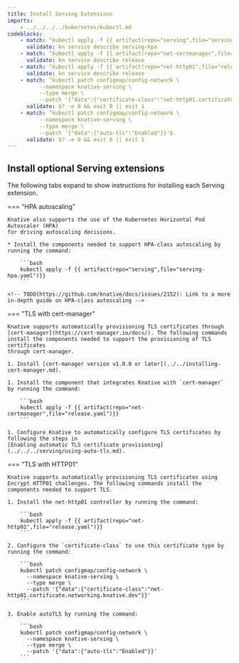 ```yaml
---
title: Install Serving Extensions
imports:
    - ../../../../kubernetes/kubectl.md
codeblocks:
    - match: ^kubectl apply -f {{ artifact(repo="serving",file="serving-hpa.yaml")}}$
      validate: kn service describe serving-hpa
    - match: ^kubectl apply -f {{ artifact(repo="net-certmanager",file="release.yaml")}}$
      validate: kn service describe release
    - match: ^kubectl apply -f {{ artifact(repo="net-http01",file="release.yaml")}}$
      validate: kn service describe release
    - match: ^kubectl patch configmap/config-network \
          --namespace knative-serving \
          --type merge \
          --patch '{"data":{"certificate-class":"net-http01.certificate.networking.knative.dev"}}'$
      validate: $? -e 0 && exit 0 || exit 1
    - match: ^kubectl patch configmap/config-network \
          --namespace knative-serving \
          --type merge \
          --patch '{"data":{"auto-tls":"Enabled"}}'$
      validate: $? -e 0 && exit 0 || exit 1
---
```


## Install optional Serving extensions

The following tabs expand to show instructions for installing each Serving extension.

=== "HPA autoscaling"

    Knative also supports the use of the Kubernetes Horizontal Pod Autoscaler (HPA)
    for driving autoscaling decisions.

    * Install the components needed to support HPA-class autoscaling by running the command:

        ```bash
        kubectl apply -f {{ artifact(repo="serving",file="serving-hpa.yaml")}}
        ```

    <!-- TODO(https://github.com/knative/docs/issues/2152): Link to a more in-depth guide on HPA-class autoscaling -->

=== "TLS with cert-manager"

    Knative supports automatically provisioning TLS certificates through
    [cert-manager](https://cert-manager.io/docs/). The following commands
    install the components needed to support the provisioning of TLS certificates
    through cert-manager.

    1. Install [cert-manager version v1.0.0 or later](../../installing-cert-manager.md).

    1. Install the component that integrates Knative with `cert-manager` by running the command:

        ```bash
        kubectl apply -f {{ artifact(repo="net-certmanager",file="release.yaml")}}
        ```

    1. Configure Knative to automatically configure TLS certificates by following the steps in
    [Enabling automatic TLS certificate provisioning](../../../serving/using-auto-tls.md).

=== "TLS with HTTP01"

    Knative supports automatically provisioning TLS certificates using Encrypt HTTP01 challenges. The following commands install the components needed to support TLS.

    1. Install the net-http01 controller by running the command:

        ```bash
        kubectl apply -f {{ artifact(repo="net-http01",file="release.yaml")}}
        ```

    2. Configure the `certificate-class` to use this certificate type by running the command:

        ```bash
        kubectl patch configmap/config-network \
          --namespace knative-serving \
          --type merge \
          --patch '{"data":{"certificate-class":"net-http01.certificate.networking.knative.dev"}}'
        ```

    3. Enable autoTLS by running the command:

        ```bash
        kubectl patch configmap/config-network \
          --namespace knative-serving \
          --type merge \
          --patch '{"data":{"auto-tls":"Enabled"}}'
        ```